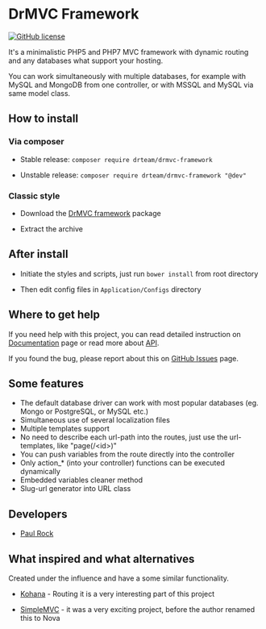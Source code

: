 # DrMVC Framework

[![GitHub license](https://img.shields.io/badge/license-MIT-blue.svg)](https://raw.githubusercontent.com/DrTeamRocks/drmvc-framework/master/license.txt)

It's a minimalistic PHP5 and PHP7 MVC framework with dynamic routing and any databases what support your hosting.

You can work simultaneously with multiple databases, for example with MySQL and MongoDB from one controller, or with MSSQL and MySQL via same model class.

## How to install

### Via composer

* Stable release: `composer require drteam/drmvc-framework`

* Unstable release: `composer require drteam/drmvc-framework "@dev"`

### Classic style

* Download the [DrMVC framework](https://github.com/DrTeamRocks/drmvc-framework/releases) package

* Extract the archive

## After install

* Initiate the styles and scripts, just run `bower install` from root directory

* Then edit config files in `Application/Configs` directory

## Where to get help

If you need help with this project, you can read detailed instruction on [Documentation](http://drmvc.com/docs/v1) page or read more about [API](http://drmvc.com/api/v1). 

If you found the bug, please report about this on [GitHub Issues](https://github.com/DrTeamRocks/drmvc-framework/issues) page.

## Some features

* The default database driver can work with most popular databases (eg. Mongo or PostgreSQL, or MySQL etc.)
* Simultaneous use of several localization files
* Multiple templates support
* No need to describe each url-path into the routes, just use the url-templates, like "page(/\<id\>)"
 * You can push variables from the route directly into the controller
 * Only action_* (into your controller) functions can be executed dynamically
* Embedded variables cleaner method
* Slug-url generator into URL class

## Developers

* [Paul Rock](https://github.com/EvilFreelancer)

## What inspired and what alternatives

Created under the influence and have a some similar functionality.

* [Kohana](https://github.com/kohana/kohana) - Routing it is a very interesting part of this project

* [SimpleMVC](https://github.com/simple-mvc-framework/framework) - it was a very exciting project, before the author renamed this to Nova
